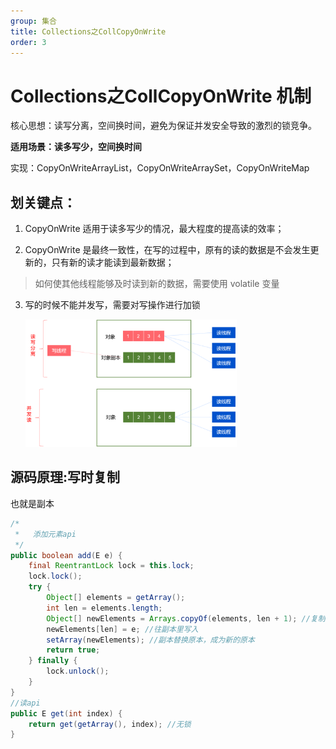 ```yaml
---
group: 集合
title: Collections之CollCopyOnWrite
order: 3
---
```


# **Collections之CollCopyOnWrite 机制**

核心思想：读写分离，空间换时间，避免为保证并发安全导致的激烈的锁竞争。

**适用场景：读多写少，空间换时间**

实现：CopyOnWriteArrayList，CopyOnWriteArraySet，CopyOnWriteMap

## **划关键点：**

1. CopyOnWrite 适用于读多写少的情况，最大程度的提高读的效率；

2. CopyOnWrite 是最终一致性，在写的过程中，原有的读的数据是不会发生更新的，只有新的读才能读到最新数据；

> 如何使其他线程能够及时读到新的数据，需要使用 volatile 变量

3. 写的时候不能并发写，需要对写操作进行加锁

   <img src="../../public/images/image-20240407222814523.png" alt="image-20240407222814523" style="zoom: 33%;" />

## **源码原理**:**写时复制**

也就是副本

```java
/*
 *   添加元素api
 */
public boolean add(E e) {
    final ReentrantLock lock = this.lock;
    lock.lock();
    try {
        Object[] elements = getArray();
        int len = elements.length;
        Object[] newElements = Arrays.copyOf(elements, len + 1); //复制一个array副本
        newElements[len] = e; //往副本里写入
        setArray(newElements); //副本替换原本，成为新的原本
        return true;
    } finally {
        lock.unlock();
    }
}
//读api
public E get(int index) {
    return get(getArray(), index); //无锁
}
```

